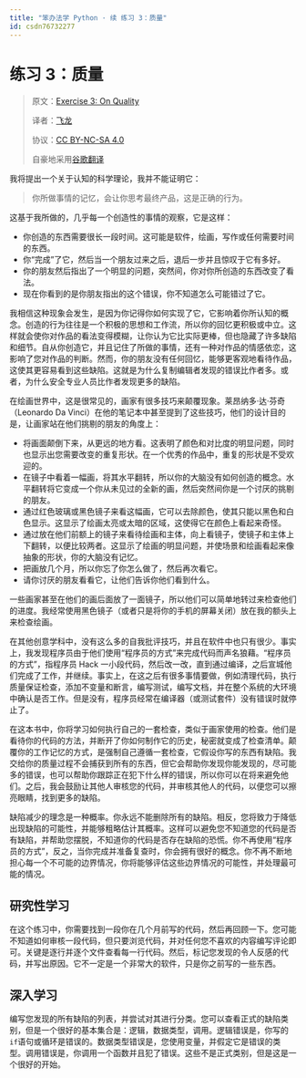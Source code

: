 ```yaml
---
title: "笨办法学 Python · 续 练习 3：质量"
id: csdn76732277
---
```


# 练习 3：质量

> 原文：[Exercise 3: On Quality](https://learncodethehardway.org/more-python-book/ex3.html)
> 
> 译者：[飞龙](https://github.com/wizardforcel)
> 
> 协议：[CC BY-NC-SA 4.0](http://creativecommons.org/licenses/by-nc-sa/4.0/)
> 
> 自豪地采用[谷歌翻译](https://translate.google.cn/)

我将提出一个关于认知的科学理论，我并不能证明它：

> 你所做事情的记忆，会让你思考最终产品，这是正确的行为。

这基于我所做的，几乎每一个创造性的事情的观察，它是这样：

*   你创造的东西需要很长一段时间。这可能是软件，绘画，写作或任何需要时间的东西。
*   你“完成”了它，然后当一个朋友过来之后，退后一步并且惊叹于它有多好。
*   你的朋友然后指出了一个明显的问题，突然间，你对你所创造的东西改变了看法。
*   现在你看到的是你朋友指出的这个错误，你不知道怎么可能错过了它。

我相信这种现象会发生，是因为你记得你如何实现了它，它影响着你所认知的概念。创造的行为往往是一个积极的思想和工作流，所以你的回忆更积极或中立。这样就会使你对作品的看法变得模糊，让你认为它比实际更棒，但也隐藏了许多缺陷和细节。自从你创造它，并且记住了所做的事情，还有一种对作品的情感依恋，这影响了您对作品的判断。然而，你的朋友没有任何回忆，能够更客观地看待作品，这使其更容易看到这些缺陷。这就是为什么复制编辑者发现的错误比作者多。或者，为什么安全专业人员比作者发现更多的缺陷。

在绘画世界中，这是很常见的，画家有很多技巧来颠覆现象。莱昂纳多·达·芬奇（Leonardo Da Vinci）在他的笔记本中甚至提到了这些技巧，他们的设计目的是，让画家站在他们挑剔的朋友的角度上：

*   将画面颠倒下来，从更远的地方看。这表明了颜色和对比度的明显问题，同时也显示出您需要改变的重复形状。在一个优秀的作品中，重复的形状是不受欢迎的。
*   在镜子中看着一幅画，将其水平翻转，所以你的大脑没有如何创造的概念。水平翻转将它变成一个你从未见过的全新的画，然后突然间你是一个讨厌的挑剔的朋友。
*   通过红色玻璃或黑色镜子来看这幅画，它可以去除颜色，使其只能以黑色和白色显示。这显示了绘画太亮或太暗的区域，这使得它在颜色上看起来奇怪。
*   通过放在他们前额上的镜子来看待绘画和主体，向上看镜子，使镜子和主体上下翻转，以便比较两者。这显示了绘画的明显问题，并使场景和绘画看起来像抽象的形状，你的大脑没有记忆。
*   把画放几个月，所以你忘了你怎么做了，然后再次看它。
*   请你讨厌的朋友看看它，让他们告诉你他们看到什么。

一些画家甚至在他们的画后面放了一面镜子，所以他们可以简单地转过来检查他们的进度。我经常使用黑色镜子（或者只是将你的手机的屏幕关闭）放在我的额头上来检查绘画。

在其他创意学科中，没有这么多的自我批评技巧，并且在软件中也只有很少。事实上，我发现程序员由于他们使用“程序员的方式”来完成代码而声名狼藉。“程序员的方式”，指程序员 Hack 一小段代码，然后改一改，直到通过编译，之后宣城他们完成了工作，并继续。事实上，在这之后有很多事情要做，例如清理代码，执行质量保证检查，添加不变量和断言，编写测试，编写文档，并在整个系统的大环境中确认是否工作。但是没有，程序员经常在编译器（或测试套件）没有错误时就停止了。

在这本书中，你将学习如何执行自己的一套检查，类似于画家使用的检查。他们是看待你的代码的方法，并断开了你如何制作它的历史，秘密就变成了检查清单。颠覆你的工作记忆的方式，是强制自己遵循一套检查，它假设你写的东西有缺陷。我交给你的质量过程不会捕获到所有的东西，但它会帮助你发现你能发现的，尽可能多的错误，也可以帮助你跟踪正在犯下什么样的错误，所以你可以在将来避免他们。之后，我会鼓励让其他人审核您的代码，并审核其他人的代码，以便您可以擦亮眼睛，找到更多的缺陷。

缺陷减少的理念是一种概率。你永远不能删除所有的缺陷。相反，您将致力于降低出现缺陷的可能性，并能够粗略估计其概率。这样可以避免您不知道您的代码是否有缺陷，并帮助您摆脱，不知道你的代码是否存在缺陷的恐慌。你不再使用“程序员的方式”，反之，当你完成并准备复查时，你会拥有很好的概念。你不再不断地担心每一个不可能的边界情况，你将能够评估这些边界情况的可能性，并处理最可能的情况。

## 研究性学习

在这个练习中，你需要找到一段你在几个月前写的代码，然后再回顾一下。您可能不知道如何审核一段代码，但只要浏览代码，并对任何您不喜欢的内容编写评论即可。关键是逐行并逐个文件查看每一行代码。然后，标记您发现的令人反感的代码，并写出原因。它不一定是一个非常大的软件，只是你之前写的一些东西。

## 深入学习

编写您发现的所有缺陷的列表，并尝试对其进行分类。您可以查看正式的缺陷类别，但是一个很好的基本集合是：逻辑，数据类型，调用。逻辑错误是，你写的`if`语句或循环是错误的。数据类型错误是，您使用变量，并假定它是错误的类型。调用错误是，你调用一个函数并且犯了错误。这些不是正式类别，但是这是一个很好的开始。